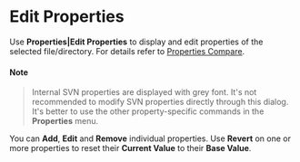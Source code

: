 # Edit Properties

Use **Properties\|Edit Properties** to display and edit properties of
the selected file/directory. For details refer to [Properties Compare](Properties-Compare.md#PropertiesCompare-properties-compare).


#### Note
>
>
>Internal SVN properties are displayed with grey font. It's not
>recommended to modify SVN properties directly through this dialog. It's
>better to use the other property-specific commands in the **Properties**
>menu.
>
>

You can **Add**, **Edit** and **Remove** individual properties. Use
**Revert** on one or more properties to reset their **Current Value** to
their **Base Value**.
